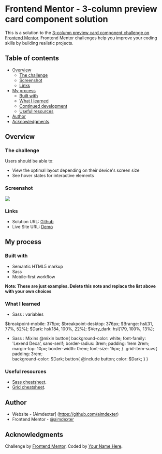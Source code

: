 # Frontend Mentor - 3-column preview card component solution

This is a solution to the [3-column preview card component challenge on Frontend Mentor](https://www.frontendmentor.io/challenges/3column-preview-card-component-pH92eAR2-). Frontend Mentor challenges help you improve your coding skills by building realistic projects. 

## Table of contents

- [Overview](#overview)
  - [The challenge](#the-challenge)
  - [Screenshot](#screenshot)
  - [Links](#links)
- [My process](#my-process)
  - [Built with](#built-with)
  - [What I learned](#what-i-learned)
  - [Continued development](#continued-development)
  - [Useful resources](#useful-resources)
- [Author](#author)
- [Acknowledgments](#acknowledgments)

## Overview

### The challenge

Users should be able to:

- View the optimal layout depending on their device's screen size
- See hover states for interactive elements

### Screenshot

![](./screenshot.jpg)

### Links

- Solution URL: [Github](https://github.com/aimdexter/3-column-preview-card-component-main)
- Live Site URL: [Demo](https://aimdexter.github.io/3-column-preview-card-component-main/)

## My process

### Built with

- Semantic HTML5 markup
- Sass
- Mobile-first workflow

**Note: These are just examples. Delete this note and replace the list above with your own choices**

### What I learned

- Sass : variables

$breakpoint-mobile: 375px;
$breakpoint-desktop: 376px;
$Brange: hsl(31, 77%, 52%);
$Dark: hsl(184, 100%, 22%);
$Very_dark: hsl(179, 100%, 13%);

- Sass : Mixins
@mixin button{
        background-color: white;
        font-family: 'Lexend Deca', sans-serif;
        border-radius: 3rem;
        padding: 1rem 2rem;
        margin-top: 10px;
        border-width: 0rem;
        font-size: 15px;
    }
.grid-item-suvs{
        padding: 3rem;      
        background-color: $Dark;
        button{
            @include button;
            color: $Dark;
        }
    }

### Useful resources

- [Sass cheatsheet](https://devhints.io/sass).
- [Grid cheatsheet](https://grid.malven.co/).

## Author

- Website - [Aimdexter] (https://github.com/aimdexter)
- Frontend Mentor - [@aimdexter](https://www.frontendmentor.io/profile/aimdexter)

## Acknowledgments

Challenge by <a href="https://www.frontendmentor.io?ref=challenge" target="_blank">Frontend Mentor</a>.
Coded by <a href="https://github.com/aimdexter/">Your Name Here</a>.
